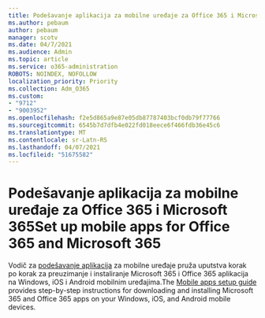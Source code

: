 ```yaml
---
title: Podešavanje aplikacija za mobilne uređaje za Office 365 i Microsoft 365
ms.author: pebaum
author: pebaum
manager: scotv
ms.date: 04/7/2021
ms.audience: Admin
ms.topic: article
ms.service: o365-administration
ROBOTS: NOINDEX, NOFOLLOW
localization_priority: Priority
ms.collection: Adm_O365
ms.custom:
- "9712"
- "9003952"
ms.openlocfilehash: f2e5d865a9e87e05db87787403bcf0db79f77766
ms.sourcegitcommit: 6545b7d7dfb4e022fd018eece6f466fdb36e45c6
ms.translationtype: MT
ms.contentlocale: sr-Latn-RS
ms.lasthandoff: 04/07/2021
ms.locfileid: "51675582"
---
```

# <a name="set-up-mobile-apps-for-office-365-and-microsoft-365"></a><span data-ttu-id="2219a-102">Podešavanje aplikacija za mobilne uređaje za Office 365 i Microsoft 365</span><span class="sxs-lookup"><span data-stu-id="2219a-102">Set up mobile apps for Office 365 and Microsoft 365</span></span>

<span data-ttu-id="2219a-103">Vodič za [podešavanje aplikacija](https://go.microsoft.com/fwlink/?linkid=2142115) za mobilne uređaje pruža uputstva korak po korak za preuzimanje i instaliranje Microsoft 365 i Office 365 aplikacija na Windows, iOS i Android mobilnim uređajima.</span><span class="sxs-lookup"><span data-stu-id="2219a-103">The [Mobile apps setup guide](https://go.microsoft.com/fwlink/?linkid=2142115) provides step-by-step instructions for downloading and installing Microsoft 365 and Office 365 apps on your Windows, iOS, and Android mobile devices.</span></span>